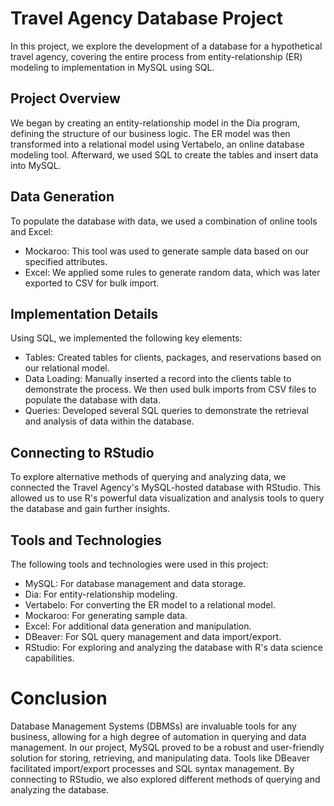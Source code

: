 # Travel Agency Database Project

In this project, we explore the development of a database for a hypothetical travel agency, covering the entire process from entity-relationship (ER) modeling to implementation in MySQL using SQL.

## Project Overview

We began by creating an entity-relationship model in the Dia program, defining the structure of our business logic. The ER model was then transformed into a relational model using Vertabelo, an online database modeling tool. Afterward, we used SQL to create the tables and insert data into MySQL.

## Data Generation

To populate the database with data, we used a combination of online tools and Excel:

+ Mockaroo: This tool was used to generate sample data based on our specified attributes.
+ Excel: We applied some rules to generate random data, which was later exported to CSV for bulk import.
  
## Implementation Details

 Using SQL, we implemented the following key elements:

+ Tables: Created tables for clients, packages, and reservations based on our relational model.
+ Data Loading: Manually inserted a record into the clients table to demonstrate the process. We then used bulk imports from CSV files to populate the database with data.
+ Queries: Developed several SQL queries to demonstrate the retrieval and analysis of data within the database.
  
## Connecting to RStudio 

To explore alternative methods of querying and analyzing data, we connected the Travel Agency's MySQL-hosted database with RStudio. This allowed us to use R's powerful data visualization and analysis tools to query the database and gain further insights.

## Tools and Technologies

The following tools and technologies were used in this project:

+ MySQL: For database management and data storage.
+ Dia: For entity-relationship modeling.
+ Vertabelo: For converting the ER model to a relational model.
+ Mockaroo: For generating sample data.
+ Excel: For additional data generation and manipulation.
+ DBeaver: For SQL query management and data import/export.
+ RStudio: For exploring and analyzing the database with R's data science capabilities.
  
# Conclusion

Database Management Systems (DBMSs) are invaluable tools for any business, allowing for a high degree of automation in querying and data management. In our project, MySQL proved to be a robust and user-friendly solution for storing, retrieving, and manipulating data. Tools like DBeaver facilitated import/export processes and SQL syntax management. By connecting to RStudio, we also explored different methods of querying and analyzing the database.
